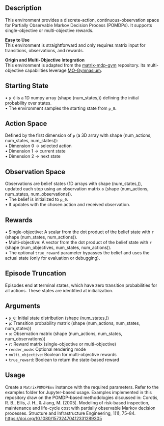 ## Description

This environment provides a discrete-action, continuous-observation space for Partially Observable Markov Decision Process (POMDPs). It supports single-objective or multi-objective rewards.

**Easy to Use**  
This environment is straightforward and only requires matrix input for transitions, observations, and rewards.

**Origin and Multi-Objective Integration**  
This environment is adapted from the [matrix-mdp-gym](https://github.com/Paul-543NA/matrix-mdp-gym) repository. Its multi-objective capabilities leverage [MO-Gymnasium](https://github.com/Farama-Foundation/MO-Gymnasium).

## Starting State

• `p_0` is a 1D numpy array (shape (num_states,)) defining the initial probability over states.  
• The environment samples the starting state from `p_0`.

## Action Space

Defined by the first dimension of `p` (a 3D array with shape (num_actions, num_states, num_states)):  
• Dimension 0 → selected action  
• Dimension 1 → current state  
• Dimension 2 → next state

## Observation Space

Observations are belief states (1D arrays with shape (num_states,)), updated each step using an observation matrix `o` (shape (num_actions, num_states, num_observations)).  
• The belief is initialized to `p_0`.  
• It updates with the chosen action and received observation.

## Rewards

• Single-objective: A scalar from the dot product of the belief state with `r` (shape (num_states, num_actions)).  
• Multi-objective: A vector from the dot product of the belief state with `r` (shape (num_objectives, num_states, num_actions)).  
• The optional `true_reward` parameter bypasses the belief and uses the actual state (only for evaluation or debugging).

## Episode Truncation

Episodes end at terminal states, which have zero transition probabilities for all actions. These states are identified at initialization.

## Arguments

• `p_0`: Initial state distribution (shape (num_states,))  
• `p`: Transition probability matrix (shape (num_actions, num_states, num_states))  
• `o`: Observation matrix (shape (num_actions, num_states, num_observations))  
• `r`: Reward matrix (single-objective or multi-objective)  
• `render_mode`: Optional rendering mode  
• `multi_objective`: Boolean for multi-objective rewards  
• `true_reward`: Boolean to return the state-based reward

## Usage

Create a `MatrixPOMDPEnv` instance with the required parameters. Refer to the examples folder for Jupyter-based usage.
Examples implemented in this repository draw on the POMDP-based methodologies discussed in:
Corotis, R. B., Ellis, J. H., & Jiang, M. (2005). Modeling of risk-based inspection, maintenance and life-cycle cost with partially observable Markov decision processes. Structure and Infrastructure Engineering, 1(1), 75–84. https://doi.org/10.1080/15732470412331289305